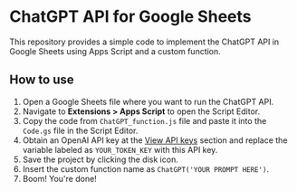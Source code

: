# ChatGPT API for Google Sheets

This repository provides a simple code to implement the ChatGPT API in Google Sheets using Apps Script and a custom function.

## How to use

1. Open a Google Sheets file where you want to run the ChatGPT API.
2. Navigate to **Extensions > Apps Script** to open the Script Editor.
3. Copy the code from `ChatGPT_function.js` file and paste it into the `Code.gs` file in the Script Editor.
4. Obtain an OpenAI API key at the [View API keys](https://platform.openai.com/account/api-keys) section and replace the variable labeled as `YOUR_TOKEN_KEY` with this API key.
5. Save the project by clicking the disk icon.
6. Insert the custom function name as `ChatGPT('YOUR PROMPT HERE')`.
7. Boom! You're done!
